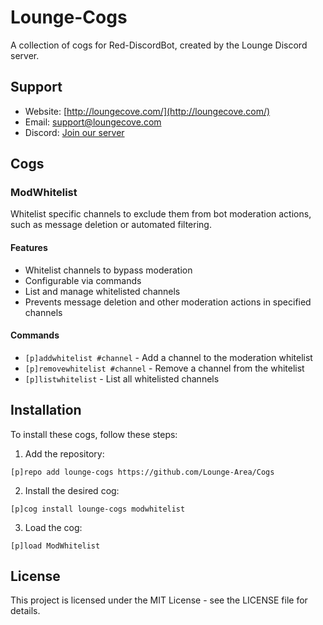 # Lounge-Cogs

A collection of cogs for Red-DiscordBot, created by the Lounge Discord server.

## Support

- Website: [http://loungecove.com/](http://loungecove.com/)
- Email: support@loungecove.com
- Discord: [Join our server](https://discord.gg/loungecove)

## Cogs

### ModWhitelist

Whitelist specific channels to exclude them from bot moderation actions, such as message deletion or automated filtering.

#### Features
- Whitelist channels to bypass moderation
- Configurable via commands
- List and manage whitelisted channels
- Prevents message deletion and other moderation actions in specified channels

#### Commands
- `[p]addwhitelist #channel` - Add a channel to the moderation whitelist
- `[p]removewhitelist #channel` - Remove a channel from the whitelist
- `[p]listwhitelist` - List all whitelisted channels

## Installation

To install these cogs, follow these steps:

1. Add the repository:
```
[p]repo add lounge-cogs https://github.com/Lounge-Area/Cogs
```

2. Install the desired cog:
```
[p]cog install lounge-cogs modwhitelist
```

3. Load the cog:
```
[p]load ModWhitelist
```

## License

This project is licensed under the MIT License - see the LICENSE file for details.